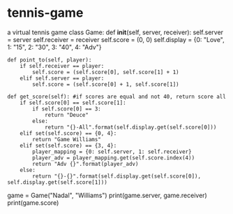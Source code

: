 # tennis-game
a virtual tennis game 
class Game:
    def __init__(self, server, receiver):
        self.server = server
        self.receiver = receiver
        self.score = (0, 0)
        self.display = {0: "Love", 1: "15", 2: "30", 3: "40", 4: "Adv"}

    def point_to(self, player):
        if self.receiver == player:
            self.score = (self.score[0], self.score[1] + 1)
        elif self.server == player:
            self.score = (self.score[0] + 1, self.score[1])

    def get_score(self): #if scores are equal and not 40, return score all
        if self.score[0] == self.score[1]:
            if self.score[0] == 3:
                return "Deuce"
            else:
                return "{}-All".format(self.display.get(self.score[0]))
        elif set(self.score) == {0, 4}:
            return "Game Williams"
        elif set(self.score) == {3, 4}:
            player_mapping = {0: self.server, 1: self.receiver}
            player_adv = player_mapping.get(self.score.index(4))
            return "Adv {}".format(player_adv)
        else:
            return "{}-{}".format(self.display.get(self.score[0]), self.display.get(self.score[1]))

game = Game("Nadal", "Williams")
print(game.server, game.receiver)
print(game.score)
